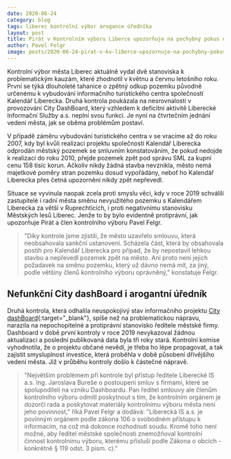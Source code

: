 ```yaml
---
date: 2020-06-24
category: blog
tags: liberec kontrolní výbor arogance úředníka
layout: post
title: Pirát v Kontrolním výboru Liberce upozorňuje na pochybný pokus o směnu pozemku i aroganci úředníka 
author: Pavel Felgr
image: posts/2020-06-24-pirat-v-kv-liberce-upozornuje-na-pochybny-pokus-o-smenu-pozemku.jpg
---
```

Kontrolní výbor města Liberec aktuálně vydal dvě stanoviska k problematickým kauzám, které zhodnotil v květnu a červnu letošního roku. První se týká dlouholeté tahanice o zpětný odkup pozemku původně určenému k vybudování informačního turistického centra společností Kalendář Liberecka. Druhá kontrola poukázala na nesrovnalosti v provozování City DashBoard, který vzhledem k deficitní aktivitě Liberecké Informační Služby a.s. neplní svou funkci. Je nyní na čtvrtečním jednání vedení města, jak se oběma problémům postaví.

V případě záměru vybudování turistického centra v se vracíme až do roku 2007, kdy byl kvůli realizaci projektu společnosti Kalendář Liberecka odprodán městský pozemek se smluvním konstatováním, že pokud nedojde k realizaci do roku 2010, přejde pozemek zpět pod správu SML za kupní cenu 158 tisíc korun. Ačkoliv nikdy žádná stavba nevznikla, město nemá majetkové poměry stran pozemku dosud vypořádány, neboť ho Kalendář Liberecka přes četná upozornění nikdy zpět nepřevedl. 

Situace se vyvinula naopak zcela proti smyslu věci, kdy v roce 2019 schválili zastupitelé i radní města směnu nevyužitého pozemku s Kalendářem Liberecka za větší v Ruprechticích, i proti negativnímu stanovisku Městských lesů Liberec. Jenže to by bylo evidentně protiprávní, jak upozorňuje Pirát a člen kontrolního výboru Pavel Felgr.

> "Díky kontrole jsme zjistili, že město uzavřelo smlouvu, která neobsahovala sankční ustanovení. Scházela část, která by obsahovala postih pro Kalendář Liberecka pro případ, že by nepostavil lehkou stavbu a nepřevedl pozemek zpět na město. Ani proto není jejich požadavek na směnu pozemku, který už dávno nemá mít, za jiný, podle většiny členů kontrolního výboru oprávněný," konstatuje Felgr.

## Nefunkční City dashBoard i arogantní úředník

Druhá kontrola, která odhalila neuspokojivý stav informačního projektu [City dashBoard](https://dashboard.liberec.cz/cs-CZ/){:target="_blank"}, spíše než na problematickou nápravu, narazila na nepochopitelné a protiprávní stanovisko ředitele městské firmy. Dashboard v době první kontroly v roce 2019 nevykazoval žádnou aktualizaci a poslední publikovaná data byla tři roky stará. Kontrolní komise vyhodnotila, že o projektu občané nevědí, je třeba ho lépe propagovat, a tak zajistit smysluplnost investice, která proběhla v době působení dřívějšího vedení města. Již v průběhu kontroly došlo k částečné nápravě.

> "Největším problémem při kontrole byl přístup ředitele Liberecké IS a.s. Ing. Jaroslava Bureše o postoupení smluv s firmami, které se spolupodíleli na vzniku Dashboardu. Pan ředitel smlouvy ale členům kontrolního výboru odmítl poskytnout s tím, že kontrolním orgánem je dozorčí rada a poskytovat materiály kontrolnímu výboru města není jeho povinnost," říká Pavel Felgr a dodává: "Liberecká IS a.s. je povinným orgánem podle zákona 106 o svobodném přístupu k informacím, na což má dokonce rozhodnutí soudu. Kromě toho není možné, aby ředitel městské společnosti znemožňoval kontrolní činnost kontrolnímu výboru, kterému přísluší podle Zákona o obcích - konkrétně § 119 odst. 3 písm. c)."
